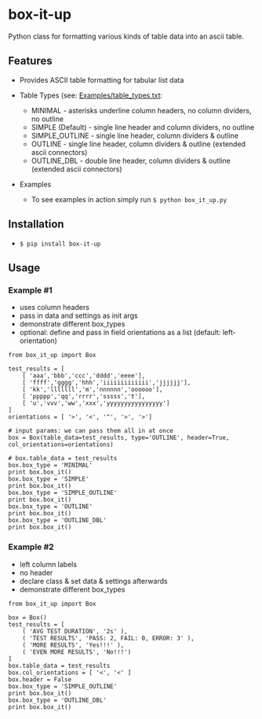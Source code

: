 box-it-up
=========

Python class for formatting various kinds of table data into an ascii table.


## Features
- Provides ASCII table formatting for tabular list data  
- Table Types (see: [Examples/table_types.txt](https://github.com/rpappalax/box-it-up/blob/master/Examples/table_types.txt):  
  * MINIMAL          - asterisks underline column headers, no column dividers, no outline  
  * SIMPLE (Default) - single line header and column dividers, no outline  
  * SIMPLE_OUTLINE   - single line header, column dividers & outline  
  * OUTLINE          - single line header, column dividers & outline (extended ascii connectors)  
  * OUTLINE_DBL      - double line header, column dividers & outline (extended ascii connectors)  

- Examples
  * To see examples in action simply run `$ python box_it_up.py`

## Installation
- `$ pip install box-it-up`

## Usage

### Example \#1 
- uses column headers
- pass in data and settings as init args 
- demonstrate different box_types
- optional: define and pass in field orientations as a list
  (default: left-orientation)
```
from box_it_up import Box

test_results = [
    [ 'aaa','bbb','ccc','dddd','eeee'],
    [ 'ffff','gggg','hhh','iiiiiiiiiiiii','jjjjjj'],
    [ 'kk','lllllll','m','nnnnnn','oooooo'],
    [ 'ppppp','qq','rrrr','sssss','t'],
    [ 'u','vvv','ww','xxx','yyyyyyyyyyyyyyyy']
]
orientations = [ '>', '<', '^', '>', '>']

# input params: we can pass them all in at once
box = Box(table_data=test_results, type='OUTLINE', header=True, col_orientations=orientations)

# box.table_data = test_results
box.box_type = 'MINIMAL'
print box.box_it()
box.box_type = 'SIMPLE'
print box.box_it()
box.box_type = 'SIMPLE_OUTLINE'
print box.box_it()
box.box_type = 'OUTLINE'
print box.box_it()
box.box_type = 'OUTLINE_DBL'
print box.box_it()
```

### Example \#2 
- left column labels
- no header
- declare class & set data & settings afterwards
- demonstrate different box_types

```
from box_it_up import Box 

box = Box()
test_results = [
    ( 'AVG TEST DURATION', '2s' ),
    ( 'TEST RESULTS', 'PASS: 2, FAIL: 0, ERROR: 3' ),
    ( 'MORE RESULTS', 'Yes!!!' ),
    ( 'EVEN MORE RESULTS', 'No!!!')
]
box.table_data = test_results
box.col_orientations = [ '<', '<' ]
box.header = False
box.box_type = 'SIMPLE_OUTLINE'
print box.box_it()
box.box_type = 'OUTLINE_DBL'
print box.box_it()
```
